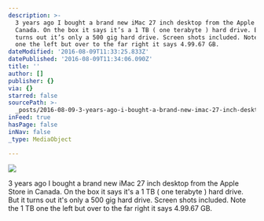 ```yaml
---
description: >-
  3 years ago I bought a brand new iMac 27 inch desktop from the Apple Store in
  Canada. On the box it says it’s a 1 TB ( one terabyte ) hard drive. But it
  turns out it’s only a 500 gig hard drive. Screen shots included. Note the 1 TB
  one the left but over to the far right it says 4.99.67 GB.
dateModified: '2016-08-09T11:33:25.833Z'
datePublished: '2016-08-09T11:34:06.090Z'
title: ''
author: []
publisher: {}
via: {}
starred: false
sourcePath: >-
  _posts/2016-08-09-3-years-ago-i-bought-a-brand-new-imac-27-inch-desktop-from-t.md
inFeed: true
hasPage: false
inNav: false
_type: MediaObject

---
```

![](https://the-grid-user-content.s3-us-west-2.amazonaws.com/8fcca0e9-b020-44c1-bc69-fa0d10fef688.png)

3 years ago I bought a brand new iMac 27 inch desktop from the Apple Store in Canada. On the box it says it's a 1 TB ( one terabyte ) hard drive. But it turns out it's only a 500 gig hard drive. Screen shots included. Note the 1 TB one the left but over to the far right it says 4.99.67 GB.
